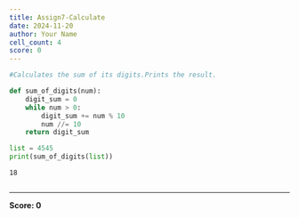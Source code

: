 ```yaml
---
title: Assign7-Calculate
date: 2024-11-20
author: Your Name
cell_count: 4
score: 0
---
```


```python
#Calculates the sum of its digits.Prints the result.
```


```python
def sum_of_digits(num):
    digit_sum = 0
    while num > 0:
        digit_sum += num % 10
        num //= 10
    return digit_sum
```


```python
list = 4545
print(sum_of_digits(list)) 
```

    18



```python

```


---
**Score: 0**
